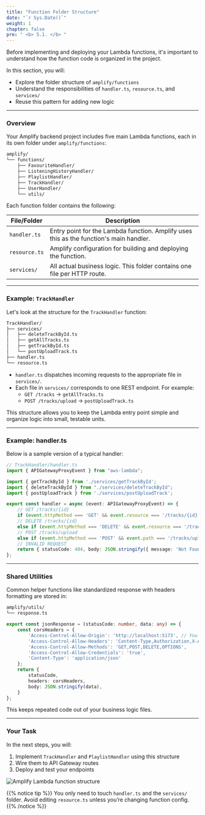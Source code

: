 ```yaml
---
title: "Function Folder Structure"
date: "`r Sys.Date()`"
weight: 1
chapter: false
pre: " <b> 5.1. </b> "
---
```


Before implementing and deploying your Lambda functions, it's important to understand how the function code is organized in the project.

In this section, you will:

- Explore the folder structure of `amplify/functions`
- Understand the responsibilities of `handler.ts`, `resource.ts`, and `services/`
- Reuse this pattern for adding new logic

---

### Overview

Your Amplify backend project includes five main Lambda functions, each in its own folder under `amplify/functions`:

```bash
amplify/
└── functions/
    ├── FavouriteHandler/
    ├── ListeningHistoryHandler/
    ├── PlaylistHandler/
    ├── TrackHandler/
    ├── UserHandler/
    └── utils/
```

Each function folder contains the following:

| File/Folder   | Description                                                                            |
| ------------- | -------------------------------------------------------------------------------------- |
| `handler.ts`  | Entry point for the Lambda function. Amplify uses this as the function's main handler. |
| `resource.ts` | Amplify configuration for building and deploying the function.                         |
| `services/`   | All actual business logic. This folder contains one file per HTTP route.               |

---

### Example: `TrackHandler`

Let's look at the structure for the `TrackHandler` function:

```bash
TrackHandler/
├── services/
│   ├── deleteTrackById.ts
│   ├── getAllTracks.ts
│   ├── getTrackById.ts
│   └── postUploadTrack.ts
├── handler.ts
└── resource.ts
```

- `handler.ts` dispatches incoming requests to the appropriate file in `services/`.
- Each file in `services/` corresponds to one REST endpoint. For example:
  - `GET /tracks` → `getAllTracks.ts`
  - `POST /tracks/upload` → `postUploadTrack.ts`

This structure allows you to keep the Lambda entry point simple and organize logic into small, testable units.

---

### Example: handler.ts

Below is a sample version of a typical handler:

```ts
// TrackHandler/handler.ts
import { APIGatewayProxyEvent } from "aws-lambda";

import { getTrackById } from './services/getTrackById';
import { deleteTrackById } from "./services/deleteTrackById";
import { postUploadTrack } from './services/postUploadTrack';

export const handler = async (event: APIGatewayProxyEvent) => {
    // GET /tracks/{id}
    if (event.httpMethod === 'GET' && event.resource === '/tracks/{id}') return await getTrackById(event);
    // DELETE /tracks/{id}
    else if (event.httpMethod === 'DELETE' && event.resource === '/tracks/{id}') return await deleteTrackById(event)
    // POST /tracks/upload
    else if (event.httpMethod === 'POST' && event.path === '/tracks/upload') return await postUploadTrack(event);
    // INVALID REQUEST
    return { statusCode: 404, body: JSON.stringify({ message: 'Not Found' }) };
};
```

---

### Shared Utilities

Common helper functions like standardized response with headers formatting are stored in:

```bash
amplify/utils/
└── response.ts
```

```ts
export const jsonResponse = (statusCode: number, data: any) => {
    const corsHeaders = {
        'Access-Control-Allow-Origin': 'http://localhost:5173', // You should replace this with your actual frontend URL
        'Access-Control-Allow-Headers': 'Content-Type,Authorization,X-Amz-Date,X-Api-Key,X-Amz-Security-Token',
        'Access-Control-Allow-Methods': 'GET,POST,DELETE,OPTIONS',
        'Access-Control-Allow-Credentials': 'true',
        'Content-Type': 'application/json'
    };
    return {
        statusCode,
        headers: corsHeaders,
        body: JSON.stringify(data),
    }
};

```

This keeps repeated code out of your business logic files.

---

### Your Task

In the next steps, you will:

1. Implement `TrackHandler` and `PlaylistHandler` using this structure
2. Wire them to API Gateway routes
3. Deploy and test your endpoints

![Amplify Lambda function structure](/images/5.api/functions-structure.png)

{{% notice tip %}}
You only need to touch `handler.ts` and the `services/` folder. Avoid editing `resource.ts` unless you’re changing function config.
{{% /notice %}}
